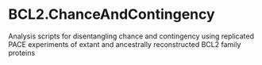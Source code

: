 # BCL2.ChanceAndContingency
Analysis scripts for disentangling chance and contingency using replicated PACE experiments of extant and ancestrally reconstructed BCL2 family proteins
